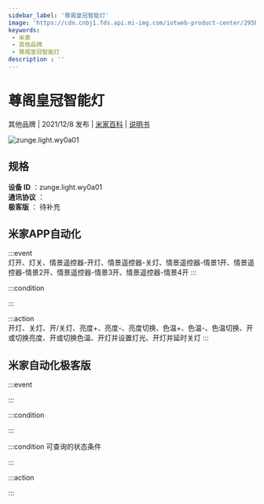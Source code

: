 ```yaml
---
sidebar_label: '尊阁皇冠智能灯'
image: 'https://cdn.cnbj1.fds.api.mi-img.com/iotweb-product-center/295b2b11e74b6017edb4807afc9e4aae_1634631088166.png?GalaxyAccessKeyId=AKVGLQWBOVIRQ3XLEW&Expires=9223372036854775807&Signature=DT29SJ6qwpS3/8SLGjFjzZOxpKI='
keywords: 
 - 米家
 - 其他品牌
 - 尊阁皇冠智能灯
description : ''
---
```

# 尊阁皇冠智能灯

其他品牌 | 2021/12/8 发布 | [米家百科](https://home.mi.com/webapp/content/baike/product/index.html?model=zunge.light.wy0a01) | [说明书](https://home.mi.com/views/introduction.html?model=zunge.light.wy0a01&region=cn)

![zunge.light.wy0a01](https://cdn.cnbj1.fds.api.mi-img.com/iotweb-product-center/295b2b11e74b6017edb4807afc9e4aae_1634631088166.png?GalaxyAccessKeyId=AKVGLQWBOVIRQ3XLEW&Expires=9223372036854775807&Signature=DT29SJ6qwpS3/8SLGjFjzZOxpKI=)

## 规格  
> 
**设备 ID** ：zunge.light.wy0a01  
**通讯协议** ：  
**极客版**  ： 待补充 


## 米家APP自动化  

:::event  
灯开、灯关、情景遥控器-开灯、情景遥控器-关灯、情景遥控器-情景1开、情景遥控器-情景2开、情景遥控器-情景3开、情景遥控器-情景4开
:::

:::condition  

:::

:::action   
开灯、关灯、开/关灯、亮度+、亮度-、亮度切换、色温+、色温-、色温切换、开或切换亮度、开或切换色温、开灯并设置灯光、开灯并延时关灯
:::

## 米家自动化极客版  

:::event  

:::

:::condition  

:::

:::condition 可查询的状态条件  

:::

:::action  

:::

        
